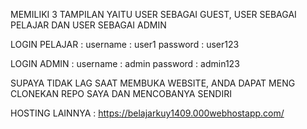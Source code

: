 MEMILIKI 3 TAMPILAN YAITU USER SEBAGAI GUEST, USER SEBAGAI PELAJAR DAN USER SEBAGAI ADMIN

LOGIN PELAJAR : 
username : user1
password : user123

LOGIN ADMIN : 
username : admin
password : admin123

SUPAYA TIDAK LAG SAAT MEMBUKA WEBSITE, ANDA DAPAT MENG CLONEKAN REPO SAYA DAN MENCOBANYA SENDIRI

HOSTING LAINNYA :
https://belajarkuy1409.000webhostapp.com/
